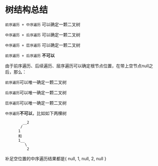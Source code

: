 # 树结构总结

`前序遍历 + 中序遍历` 可以确定一颗二叉树

`中序遍历 + 后序遍历` 可以确定一颗二叉树

`中序遍历 + 层序遍历` 可以确定一颗二叉树

`前序遍历 + 后序遍历` **不可以**


由于前序遍历、后续遍历、层序遍历可以确定根节点位置，在带上空节点null之后，那么：

`前序遍历`可以唯一确定一颗二叉树

`后序遍历`可以唯一确定一颗二叉树

`层序遍历`可以唯一确定一颗二叉树

`中序遍历`**不可以**，比如如下两棵树

```
        __2
       /
      1
      和
      1__
         \
          2
```

补足空位置的中序遍历结果都是{ null, 1, null, 2, null }
